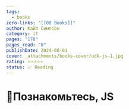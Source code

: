 ```yaml
---
tags:
  - books
zero-links: "[[00 Books]]"
author: Кайл Симпсон
category: it
pages: "178"
pages_read: "0"
publishDate: 2024-08-01
cover: _attachments/books-cover/udk-js-1.jpg
rating: ⭐⭐⭐⭐⭐
status: 📈 Reading
---
```

# 📔Познакомьтесь, JS

